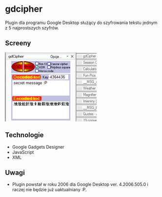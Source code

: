 # gdcipher

Plugin dla programu Google Desktop służący do szyfrowania tekstu jednym z 5 najprostszych szyfrów.

Screeny
-------
![alt text](doc/screenshot.png "screenshot")

Technologie
-----------
* Google Gadgets Designer
* JavaScript
* XML

Uwagi
-----
- Plugin powstał w roku 2006 dla Google Desktop ver. 4.2006.505.0 i raczej nie będzie już uaktualniany :P.
